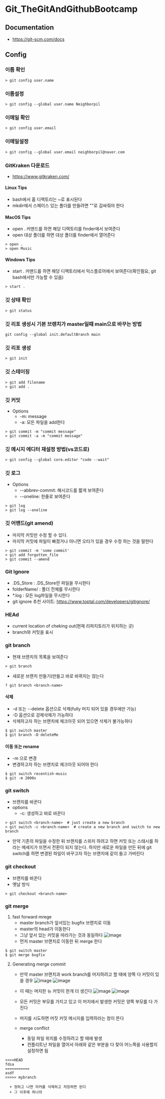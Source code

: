 # Git_TheGitAndGithubBootcamp

## Documentation
 - https://git-scm.com/docs

## Config

### 이름 확인
```
> git config user.name
```

### 이름설정
```
> git config --global user.name Neighborpil
```

### 이메일 확인
```
> git config user.email
```

### 이메일설정
```
> git config --global user.email neighborpil@naver.com
```

### GitKraken 다운로드
 - https://www.gitkraken.com/
 
#### Linux Tips
 - bash에서 홈 디렉토리는 ~로 표시된다
 - mkdir에서 스페이스 있는 폴더를 만들려면 ""로 감싸줘야 한다
 
 
#### MacOS Tips
 - open . 커맨드를 하면 해당 디렉토리를 finder에서 보여준다
 - open 대상 폴더를 하면 대상 폴더를 finder에서 열어준다
```
> open .
> open Music 
```

#### Windows Tips
 - start . 커맨드를 하면 해당 디렉토리에서 익스플로어에서 보여준다(확인필요, git bash에서만 가능할 수 있음)
```
> start .
```

### 깃 상태 확인
```
> git status
```


### 깃 리포 생성시 기본 브렌치가 master일때 main으로 바꾸는 방법
```
git config --global init.defaultBranch main
```


### 깃 리포 생성
```
> git init
```

###  깃 스테이징
```
> git add filename
> git add .
```

### 깃 커밋
 - Options
    + -m: message
    + -a: 모든 파일을 add한다
```
> git commit -m "commit message"
> git commit -a -m "commit message"
```

### 깃 메시지 에디터 재설정 방법(vs코드로)
```
> git config --global core.editor "code --wait"
```

### 깃 로그
 - Options
    + --abbrev-commit: 해시코드를 짧게 보여준다
    + --oneline: 한줄로 보여준다 
```
> git log
> git log --oneline
```

### 깃 어맨드(git amend)
 - 마지막 커밋만 수정 할 수 있다.
 - 마지막 커밋에 파일이 빠졌거나 아니면 오타가 있을 경우 수정 하는 것을 말한다
```
> git commit -m 'some commit'
> git add forgotten_file
> git commit --amend

```
 
### Git Ignore
 - .DS_Store : .DS_Store란 파일을 무시한다
 - folderName/ : 폴더 전체를 무시한다
 - *.log : 모든 log파일을 무시한다
 - git ignore 추천 사이트: https://www.toptal.com/developers/gitignore/


### HEAd
 - current location of cheking out(현재 리파지토리가 위치하는 곳)
 - branch와 커밋을 표시
 

### git branch
 - 현재 브렌치의 목록을 보여준다
```
> git branch
```
 - 새로운 브랜치 만들기(만들고 바로 바뀌지는 않는다
```
? git branch <branch-name>
```
#### 삭제
 - -d 또는 --delete 옵션으로 삭제(fully  머지 되어 있을 경우에만 가능)
 - -D 옵션으로 강제삭제가 가능하다
 - 삭제하고자 하는 브랜치에 체크아웃 되어 있으면 삭제가 불가능하다
```
$ git switch master
$ git branch -D deleteMe
```

#### 이동 또는 rename
 - -m 으로 변경
 - 변경하고자 하는 브랜치로 체크아웃 되어야 한다
```
$ git switch recentish-music
$ git -m 2000s
```

### git switch
 - 브랜치를 바꾼다
 - options
    + -c: 생성하고 바로 바꾼다
```
> git switch <branch-name>  # just create a new branch
> git switch -c <branch-name>  # create a new branch and switch to new branch

```
 - 만약 기존의 파일을 수정한 뒤 브랜치를 스위치 하려고 하면 커밋 또는 스태시를 하라는 메세지가 뜨면서 전환이 되지 않는다.
   하지만 새로운 파일을 만든 뒤에 git switch를 하면 변경된 파일이 바꾸고자 하는 브랜치에 같이 들고 가버린다

### git checkout
 - 브랜치를 바꾼다
 - 옛날 방식
```
> git checkout <branch-name>
```

### git merge
1. fast forward mrege
   - master branch가 앞서있는 bugfix 브랜치로 이동
   - master의 head가 이동한다
   - 그냥 앞서 있는 커밋을 따라가는 것과 동일하다
![image](https://user-images.githubusercontent.com/22423285/217854709-e6e190d4-1fe3-443f-ae6f-4988719a435a.png)
   - 먼저 master 브랜치로 이동한 뒤 merge 한다
```
$ git switch master
$ git merge bugfix
```

2. Generating merge commit
   - 만약 master 브랜치과 work branch를 머지하려고 할 때에 양쪽 다 커밋이 있을 경우
![image](https://user-images.githubusercontent.com/22423285/217853769-543f6c85-5223-4602-ad8f-7233b0632244.png)
![image](https://user-images.githubusercontent.com/22423285/217860254-4e4c6b10-6131-42fe-a76c-dd0cf22d3a24.png)
   - 이 때는 머지한 뉴 커밋이 한개 더 생긴다
![image](https://user-images.githubusercontent.com/22423285/217855088-36beedfa-518b-4ba3-b5ee-9c0470829d6a.png)
![image](https://user-images.githubusercontent.com/22423285/217861503-58e6a522-0099-4e28-b5e8-c574137f4e85.png)

   - 모든 커밋은 부모를 가지고 있고 이 머지에서 발생한 커밋은 양쪽 부모를 다 가진다
   - 머지를 시도하면 머짓 커밋 메시지를 입력하라는 창이 뜬다
   - merge conflict
      + 동일 파일 위치를 수정하려고 할 때에 발생
      + 컨플리트난 파일을 열어서 아래와 같은 부분을 다 찾아 어느쪽을 사용할지 설정하면 됨

```
<<<<HEAD
fdsa
===========
asdf
>>>>> mybranch
```

      + 정하고 나면 마커를 삭제하고 저장하면 된다
      + 그 이후에 하나의 









